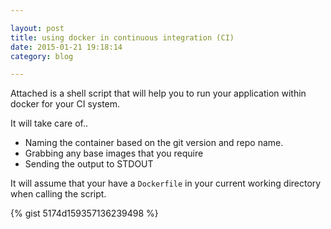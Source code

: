 ```yaml
---

layout: post
title: using docker in continuous integration (CI)
date: 2015-01-21 19:18:14
category: blog

---
```


Attached is a shell script that will help you to run your application within docker for your CI system.

It will take care of..

* Naming the container based on the git version and repo name.
* Grabbing any base images that you require
* Sending the output to STDOUT

It will assume that your have a `Dockerfile` in your current working directory when calling the script.

{% gist 5174d159357136239498 %}

